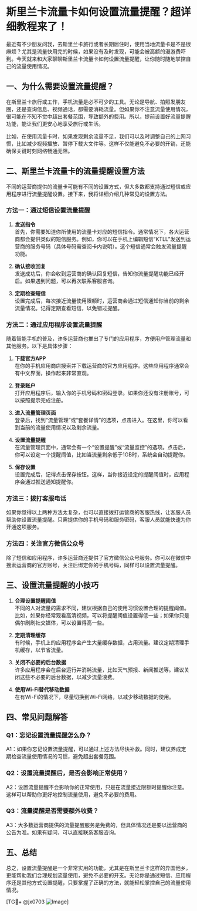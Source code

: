# 斯里兰卡流量卡如何设置流量提醒？超详细教程来了！

最近有不少朋友问我，去斯里兰卡旅行或者长期居住时，使用当地流量卡是不是很麻烦？尤其是流量快用完的时候，如果没有及时发现，可能会被高额的漫游费吓到。今天就来和大家聊聊斯里兰卡流量卡如何设置流量提醒，让你随时随地掌控自己的流量使用情况。

## 一、为什么需要设置流量提醒？

在斯里兰卡旅行或工作，手机流量是必不可少的工具。无论是导航、拍照发朋友圈，还是查询信息、视频通话，都需要消耗流量。但如果你不注意流量使用情况，很可能在不知不觉中超出套餐范围，导致额外的费用。所以，提前设置好流量提醒功能，能让我们更安心地享受旅行或生活。

比如，在使用流量卡时，如果发现剩余流量不足，我们可以及时调整自己的上网习惯，比如减少视频播放、暂停下载大文件等。这样不仅能避免不必要的开销，还能确保关键时刻网络畅通无阻。

## 二、斯里兰卡流量卡的流量提醒设置方法

不同的运营商提供的流量卡可能有不同的设置方式，但大多数都支持通过短信或应用程序进行流量提醒设置。接下来，我将详细介绍几种常见的设置方法。

### 方法一：通过短信设置流量提醒

1. **发送指令**  
   首先，你需要知道你所使用的流量卡对应的短信指令。通常情况下，各大运营商都会提供类似的短信服务。例如，你可以在手机上编辑短信“KTLL”发送到运营商的服务号码（具体号码需查阅卡内说明）。这个短信通常会触发流量提醒功能。

2. **确认接收回复**  
   发送成功后，你会收到运营商的确认回复短信，告知你流量提醒功能已经开启。如果遇到问题，可以再次联系客服咨询。

3. **定期检查短信**  
   设置完成后，每次接近流量使用限额时，运营商会通过短信通知你当前的剩余流量情况。记得定期查看短信，以免错过提醒。

### 方法二：通过应用程序设置流量提醒

随着智能手机的普及，许多运营商也推出了专门的应用程序，方便用户管理流量和其他服务。以下是具体步骤：

1. **下载官方APP**  
   在你的手机应用商店搜索并下载运营商的官方应用程序。这些应用程序通常会有中文界面，操作起来非常直观。

2. **登录账户**  
   打开应用程序后，输入你的手机号码和密码登录。如果你还没有注册账号，可以按照提示完成注册。

3. **进入流量管理页面**  
   登录后，找到“流量管理”或“套餐详情”的选项，点击进入。在这里，你可以看到当前的流量使用情况以及剩余流量。

4. **设置流量提醒**  
   在流量管理页面中，通常会有一个“设置提醒”或“流量监控”的选项。点击后，你可以设定一个提醒阈值，比如当流量剩余低于1GB时，系统会自动提醒你。

5. **保存设置**  
   设置完成后，记得点击保存按钮。这样，当你接近设定的提醒阈值时，应用程序会通过推送通知提醒你。

### 方法三：拨打客服电话

如果你觉得以上两种方法太复杂，也可以直接拨打运营商的客服热线，让客服人员帮助你设置流量提醒。只需提供你的手机号码和服务密码，客服人员就能快速为你开通这项服务。

### 方法四：关注官方微信公众号

除了短信和应用程序，许多运营商还提供了官方微信公众号服务。你可以在微信中搜索运营商的官方账号，关注后绑定你的手机号码，同样可以设置流量提醒。

## 三、设置流量提醒的小技巧

1. **合理设置提醒阈值**  
   不同的人对流量的需求不同，建议根据自己的使用习惯设置合理的提醒阈值。比如，如果你经常观看高清视频，可以将提醒阈值设置得低一些；如果你只是偶尔刷刷社交媒体，可以设置得高一些。

2. **定期清理缓存**  
   有时候，手机上的应用程序会产生大量缓存数据，占用流量。建议定期清理手机缓存，以节省流量。

3. **关闭不必要的后台数据**  
   许多应用程序会在后台运行并消耗流量，比如天气预报、新闻推送等。建议关闭这些不必要的后台数据，以减少流量浪费。

4. **使用Wi-Fi替代移动数据**  
   在有Wi-Fi的情况下，尽量切换到Wi-Fi网络，以减少移动数据的使用。

## 四、常见问题解答

### Q1：忘记设置流量提醒怎么办？

A1：如果你忘记设置流量提醒，可以通过上述方法尽快补救。同时，建议养成定期检查流量使用情况的习惯，避免超出套餐范围。

### Q2：设置流量提醒后，是否会影响正常使用？

A2：设置流量提醒不会影响你的正常使用，只是在流量接近限额时提醒你注意。这样可以帮助你更好地控制流量使用，避免不必要的费用。

### Q3：流量提醒是否需要额外收费？

A3：大多数运营商提供的流量提醒服务是免费的，但具体情况还是要以运营商的公告为准。如果有疑问，可以直接联系客服咨询。

## 五、总结

总之，设置流量提醒是一个非常实用的功能，尤其是在斯里兰卡这样的异国他乡，更能帮助我们合理规划流量使用，避免不必要的开支。无论你是通过短信、应用程序还是其他方式设置提醒，只要掌握了正确的方法，就能轻松掌控自己的流量使用情况。

[TG💪+ @jx0703 ![Image](https://github.com/user-attachments/assets/dbca1d08-cadb-493c-b0ec-ad6f7a83f270)]